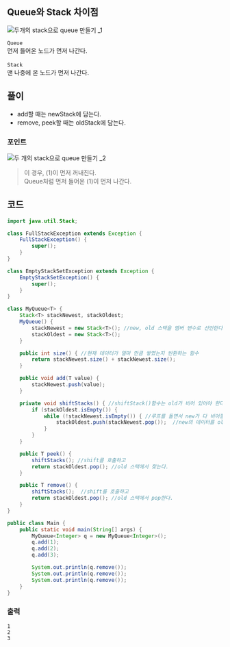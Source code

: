 ## Queue와 Stack 차이점
![두개의 stack으로 queue 만들기 _1](https://user-images.githubusercontent.com/57389368/187603759-f45dcb87-0cf4-4448-82e5-c91bb2e6b458.JPG) <br>

`Queue` <br>
먼저 들어온 노드가 먼저 나간다. <br> <br>
`Stack` <br>
맨 나중에 온 노드가 먼저 나간다.

## 풀이
+ add할 때는 newStack에 담는다.
+ remove, peek할 때는 oldStack에 담는다.

### 포인트
![두 개의 stack으로 queue 만들기 _2](https://user-images.githubusercontent.com/57389368/187604814-d092b602-7642-4974-adee-b34891e59ca9.JPG) <br>
> 이 경우, (1)이 먼저 꺼내진다. <br> Queue처럼 먼저 들어온 (1)이 먼저 나간다.

## 코드
```java
import java.util.Stack;

class FullStackException extends Exception {
    FullStackException() {
        super();
    }
}

class EmptyStackSetException extends Exception {
    EmptyStackSetException() {
        super();
    }
}

class MyQueue<T> {
    Stack<T> stackNewest, stackOldest;
    MyQueue() {
        stackNewest = new Stack<T>(); //new, old 스택을 멤버 변수로 선언한다.
        stackOldest = new Stack<T>();
    }

    public int size() { //현재 데이터가 얼마 만큼 쌓였는지 반환하는 함수
        return stackNewest.size() + stackNewest.size();
    }

    public void add(T value) { 
        stackNewest.push(value);
    }

    private void shiftStacks() { //shiftStack()함수는 old가 비어 있어야 한다.
        if (stackOldest.isEmpty()) {
            while (!stackNewest.isEmpty()) { //루프를 돌면서 new가 다 비어질 때까지 
                stackOldest.push(stackNewest.pop());  //new의 데이터를 old로 push()해야 한다.
            }
        }
    }

    public T peek() {
        shiftStacks(); //shift를 호출하고
        return stackOldest.pop(); //old 스택에서 찾는다.
    }

    public T remove() {
        shiftStacks();  //shift를 호출하고
        return stackOldest.pop(); //old 스택에서 pop한다.
    }
}

public class Main {
    public static void main(String[] args) {
        MyQueue<Integer> q = new MyQueue<Integer>();
        q.add(1);
        q.add(2);
        q.add(3);

        System.out.println(q.remove());
        System.out.println(q.remove());
        System.out.println(q.remove());
    }
}
```

### 출력
```
1
2
3
```
